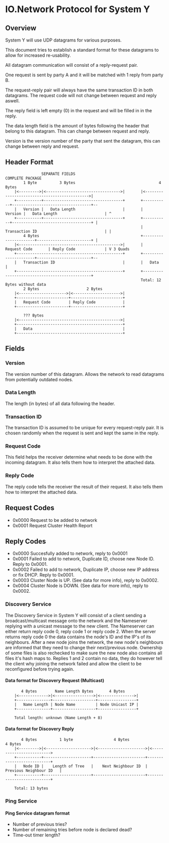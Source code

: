 # IO.Network Protocol for System Y
## Overview
System Y will use UDP datagrams for various purposes.

This document tries to establish a standard format for these datagrams to allow for increased re-usability.

All datagram communication will consist of a reply-request pair.

One request is sent by party A and it will be matched with 1 reply from party B.

The request-reply pair will always have the same transaction ID in both datagrams. The request code will not change between request and reply aswell.

The reply field is left empty (0) in the request and will be filled in in the reply.

The data length field is the amount of bytes following the header that belong to this datagram. This can change between request and reply.

Version is the version number of the party that sent the datagram, this can change between reply and request.

## Header Format

```
                SEPARATE FIELDS                                         COMPLETE PACKAGE
        1 Byte          3 Bytes                                     4 Bytes
    |<--------->|<--------------------------------->|       |<--------------------------------------------->|
    +-----------+-----------------------------------+       +-----------+-----------------------------------+--
    |   Version |   Data Length                     |       |   Version |   Data Length                     | ^
    +-----------+-----------------------------------+       +-----------+-----------------------------------+ |
                                                            |   Transaction ID                              | |
        4 Bytes                                             +----------------------+------------------------+ |
    |<--------------------------------------------->|       |   Request Code       | Reply Code             | V 3 Quads
    +-----------------------------------------------+       +----------------------+------------------------+--
    |   Transaction ID                              |       |   Data                                        |
    +-----------------------------------------------+       +-----------------------------------------------+
                                                            Total: 12 Bytes without data
        2 Bytes                     2 Bytes
    |<--------------------->|<--------------------->|
    +-----------------------+-----------------------+
    |   Request Code        | Reply Code            |
    +-----------------------+-----------------------+
    
        ??? Bytes
    |<--------------------------------------------->|
    +-----------------------------------------------+
    |   Data                                        |
    +-----------------------------------------------+
```

## Fields

### Version
The version number of this datagram. Allows the network to read datagrams from potentially outdated nodes.

### Data Length
The length (in bytes) of all data following the header.

### Transaction ID
The transaction ID is assumed to be unique for every request-reply pair. It is chosen randomly when the request is sent and kept the same in the reply.

### Request Code
This field helps the receiver determine what needs to be done with the incoming datagram. It also tells them how to interpret the attached data.


### Reply Code
The reply code tells the receiver the result of their request. It also tells them how to interpret the attached data.

## Request Codes

- 0x0000  Request to be added to network
- 0x0001  Request Cluster Health Report

## Reply Codes

- 0x0000  Succesfully added to network, reply to 0x0001
- 0x0001  Failed to add to network, Duplicate ID, choose new Node ID. Reply to 0x0001.
- 0x0002  Failed to add to network, Duplicate IP, choose new IP address or fix DHCP. Reply to 0x0001.
- 0x0003  Cluster Node is UP. (See data for more info), reply to 0x0002.
- 0x0004  Cluster Node is DOWN. (See data for more info), reply to 0x0002.

### Discovery Service
The Discovery Service in System Y will consist of a client sending a broadcast/multicast message onto the network and the Nameserver replying with a unicast message to the new client.
The Nameserver can either return reply code 0, reply code 1 or reply code 2.
When the server returns reply code 0 the data contains the node's ID and the IP's of its neighbours.
After a new node joins the network, the new node's neighbours are informed that they need to change their next/previous node.
Ownership of some files is also rechecked to make sure the new node also contains all files it's hash maps to.
Replies 1 and 2 contain no data, they do however tell the client why joining the network failed and allow the client to be reconfigured before trying again.


#### Data format for Discovery Request (Multicast)
```
       4 Bytes        Name Length Bytes       4 Bytes
    |<------------->|<----------------->|<--------------->|
    +---------------+-------------------+-----------------+
    |   Name Length | Node Name         | Node Unicast IP |
    +---------------+-------------------+-----------------+

    Total length: unknown (Name Length + 8)
```

#### Data format for Discovery Reply
```
       4 Bytes          1 byte                  4 Bytes                 4 Bytes
    |<--------->|<-------------------->|<--------------------->|<------------------------->
    +-----------+---------------------+-----------------------+---------------------------+
    |   Node ID |    Length of Tree   |    Next Neighbour ID  |   Previous Neighbour ID   |
    +-----------+---------------------+-----------------------+---------------------------+

    Total: 13 bytes
```

### Ping Service

#### Ping Service datagram format
- Number of previous tries?
- Number of remaining tries before node is declared dead?
- Time-out timer length?
